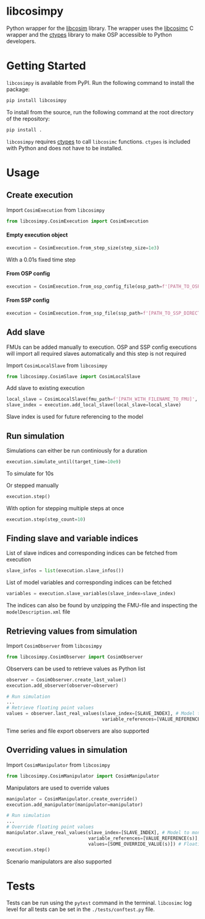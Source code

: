 # libcosimpy 

Python wrapper for the [libcosim](https://github.com/open-simulation-platform/libcosim/tree/master/src/cosim) library. The wrapper uses the [libcosimc](https://github.com/open-simulation-platform/libcosimc) C wrapper and the [ctypes](https://docs.python.org/3/library/ctypes.html) library to make OSP accessible to Python developers.   

# Getting Started

`libcosimpy` is available from PyPI. Run the following command to install the package:
```bash
pip install libcosimpy
```
To install from the source, run the following command at the root directory of the repository:
```bash
pip install .
```
`libcosimpy` requires [ctypes](https://docs.python.org/3/library/ctypes.html) to call `libcosimc` functions. `ctypes` is included with Python and does not have to be installed.

# Usage

## Create execution

Import `CosimExecution` from `libcosimpy`

```python
from libcosimpy.CosimExecution import CosimExecution
```

#### Empty execution object

```python
execution = CosimExecution.from_step_size(step_size=1e3)
```

With a 0.01s fixed time step

#### From OSP config

```python
execution = CosimExecution.from_osp_config_file(osp_path=f'[PATH_TO_OSP_DIRECTORY]')
```

#### From SSP config

```python
execution = CosimExecution.from_ssp_file(ssp_path=f'[PATH_TO_SSP_DIRECTORY]')
```

## Add slave

FMUs can be added manually to execution. OSP and SSP config executions will import all required slaves automatically and this step is not required  

Import `CosimLocalSlave` from `libcosimpy`

```python
from libcosimpy.CosimSlave import CosimLocalSlave
```

Add slave to existing execution 

```python
local_slave = CosimLocalSlave(fmu_path=f'[PATH_WITH_FILENAME_TO_FMU]', instance_name='[SOME_UNIQUE_NAME]')
slave_index = execution.add_local_slave(local_slave=local_slave)
```

Slave index is used for future referencing to the model

## Run simulation

Simulations can either be run continiously for a duration

```python
execution.simulate_until(target_time=10e9)
```

To simulate for 10s

Or stepped manually

```python
execution.step()
```

With option for stepping multiple steps at once

```python
execution.step(step_count=10)
```

## Finding slave and variable indices

List of slave indices and corresponding indices can be fetched from execution

```python
slave_infos = list(execution.slave_infos())
```

List of model variables and corresponding indices can be fetched

```python
variables = execution.slave_variables(slave_index=slave_index)
```

The indices can also be found by unzipping the FMU-file and inspecting the `modelDescription.xml` file 

## Retrieving values from simulation

Import `CosimObserver` from `libcosimpy`

```python
from libcosimpy.CosimObserver import CosimObserver
```

Observers can be used to retrieve values as Python list

```python
observer = CosimObserver.create_last_value()
execution.add_observer(observer=observer)

# Run simulation
...
# Retrieve floating point values
values = observer.last_real_values(slave_index=[SLAVE_INDEX], # Model to monitor (integer)
                                   variable_references=[VALUE_REFERENCE(s)]) # List of indices to monitor (integer)
```

Time series and file export observers are also supported 

## Overriding values in simulation

Import `CosimManipulator` from `libcosimpy`

```python
from libcosimpy.CosimManipulator import CosimManipulator
```

Manipulators are used to override values

```python
manipulator = CosimManipulator.create_override()
execution.add_manipulator(manipulator=manipulator)

# Run simulation
...
# Override floating point values
manipulator.slave_real_values(slave_index=[SLAVE_INDEX], # Model to monitor (integer) 
                              variable_references=[VALUE_REFERENCE(s)], # Index or list of indices to manipulate (integer)
                              values=[SOME_OVERRIDE_VALUE(s)]) # Floating point values used for override. Equal length to variable references
execution.step()
```

Scenario manipulators are also supported

# Tests

Tests can be run using the `pytest` command in the terminal. `libcosimc` log level for all tests can be set in the `./tests/conftest.py` file.
